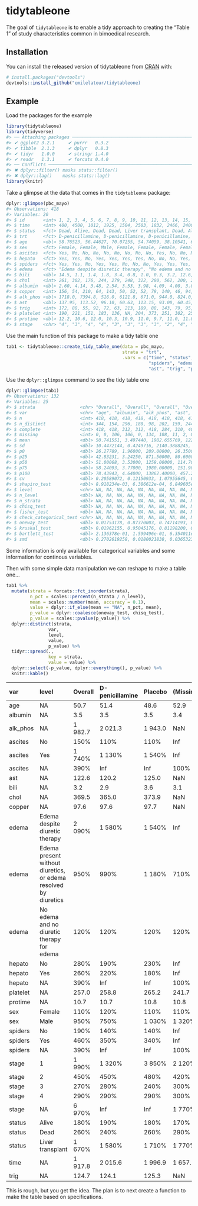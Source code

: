 
<!-- README.md is generated from README.Rmd. Please edit that file -->

# tidytableone

<!-- badges: start -->

<!-- badges: end -->

The goal of `tidytableone` is to enable a tidy approach to creating the
“Table 1” of study characteristics common in bimoedical research.

## Installation

You can install the released version of tidytableone from
[CRAN](https://CRAN.R-project.org) with:

``` r
# install.packages("devtools")
devtools::install_github("emilelatour/tidytableone)
```

## Example

Load the packages for the example

``` r
library(tidytableone)
library(tidyverse)
#> ── Attaching packages ───────────────────────────────────────────────────────────────────────────────────── tidyverse 1.2.1 ──
#> ✔ ggplot2 3.2.1     ✔ purrr   0.3.2
#> ✔ tibble  2.1.3     ✔ dplyr   0.8.3
#> ✔ tidyr   1.0.0     ✔ stringr 1.4.0
#> ✔ readr   1.3.1     ✔ forcats 0.4.0
#> ── Conflicts ──────────────────────────────────────────────────────────────────────────────────────── tidyverse_conflicts() ──
#> ✖ dplyr::filter() masks stats::filter()
#> ✖ dplyr::lag()    masks stats::lag()
library(knitr)
```

Take a glimpse at the data that comes in the `tidytableone` package:

``` r
dplyr::glimpse(pbc_mayo)
#> Observations: 418
#> Variables: 20
#> $ id       <int> 1, 2, 3, 4, 5, 6, 7, 8, 9, 10, 11, 12, 13, 14, 15, 16, …
#> $ time     <int> 400, 4500, 1012, 1925, 1504, 2503, 1832, 2466, 2400, 51…
#> $ status   <fct> Dead, Alive, Dead, Dead, Liver transplant, Dead, Alive,…
#> $ trt      <fct> D-penicillamine, D-penicillamine, D-penicillamine, D-pe…
#> $ age      <dbl> 58.76523, 56.44627, 70.07255, 54.74059, 38.10541, 66.25…
#> $ sex      <fct> Female, Female, Male, Female, Female, Female, Female, F…
#> $ ascites  <fct> Yes, No, No, No, No, No, No, No, No, Yes, No, No, No, Y…
#> $ hepato   <fct> Yes, Yes, No, Yes, Yes, Yes, Yes, No, No, No, Yes, No, …
#> $ spiders  <fct> Yes, Yes, No, Yes, Yes, No, No, No, Yes, Yes, Yes, Yes,…
#> $ edema    <fct> "Edema despite diuretic therapy", "No edema and no diur…
#> $ bili     <dbl> 14.5, 1.1, 1.4, 1.8, 3.4, 0.8, 1.0, 0.3, 3.2, 12.6, 1.4…
#> $ chol     <int> 261, 302, 176, 244, 279, 248, 322, 280, 562, 200, 259, …
#> $ albumin  <dbl> 2.60, 4.14, 3.48, 2.54, 3.53, 3.98, 4.09, 4.00, 3.08, 2…
#> $ copper   <int> 156, 54, 210, 64, 143, 50, 52, 52, 79, 140, 46, 94, 40,…
#> $ alk_phos <dbl> 1718.0, 7394.8, 516.0, 6121.8, 671.0, 944.0, 824.0, 465…
#> $ ast      <dbl> 137.95, 113.52, 96.10, 60.63, 113.15, 93.00, 60.45, 28.…
#> $ trig     <int> 172, 88, 55, 92, 72, 63, 213, 189, 88, 143, 79, 95, 130…
#> $ platelet <int> 190, 221, 151, 183, 136, NA, 204, 373, 251, 302, 258, 7…
#> $ protime  <dbl> 12.2, 10.6, 12.0, 10.3, 10.9, 11.0, 9.7, 11.0, 11.0, 11…
#> $ stage    <chr> "4", "3", "4", "4", "3", "3", "3", "3", "2", "4", "4", …
```

Use the main function of this package to make a tidy table one

``` r
tab1 <- tidytableone::create_tidy_table_one(data = pbc_mayo, 
                                            strata = "trt", 
                                            .vars = c("time", "status", "trt", "age", "sex", "ascites", "hepato",
                                                      "spiders", "edema", "bili", "chol", "albumin", "copper", "alk_phos",
                                                      "ast", "trig", "platelet", "protime", "stage"))
```

Use the `dplyr::glimpse` command to see the tidy table one

``` r
dplyr::glimpse(tab1)
#> Observations: 132
#> Variables: 25
#> $ strata                 <chr> "Overall", "Overall", "Overall", "Overall…
#> $ var                    <chr> "age", "albumin", "alk_phos", "ast", "bil…
#> $ n                      <int> 418, 418, 418, 418, 418, 418, 418, 418, 4…
#> $ n_distinct             <int> 344, 154, 296, 180, 98, 202, 159, 244, 49…
#> $ complete               <int> 418, 418, 312, 312, 418, 284, 310, 407, 4…
#> $ missing                <int> 0, 0, 106, 106, 0, 134, 108, 11, 2, 0, 13…
#> $ mean                   <dbl> 50.741551, 3.497440, 1982.655769, 122.556…
#> $ sd                     <dbl> 10.4472144, 0.4249716, 2140.3888245, 56.6…
#> $ p0                     <dbl> 26.27789, 1.96000, 289.00000, 26.35000, 0…
#> $ p25                    <dbl> 42.83231, 3.24250, 871.50000, 80.60000, 0…
#> $ p50                    <dbl> 51.00068, 3.53000, 1259.00000, 114.70000,…
#> $ p75                    <dbl> 58.24093, 3.77000, 1980.00000, 151.90000,…
#> $ p100                   <dbl> 78.43943, 4.64000, 13862.40000, 457.25000…
#> $ cv                     <dbl> 0.20589072, 0.12150933, 1.07955645, 0.462…
#> $ shapiro_test           <dbl> 8.918234e-03, 6.386612e-04, 6.849605e-26,…
#> $ level                  <chr> NA, NA, NA, NA, NA, NA, NA, NA, NA, NA, N…
#> $ n_level                <dbl> NA, NA, NA, NA, NA, NA, NA, NA, NA, NA, N…
#> $ n_strata               <dbl> NA, NA, NA, NA, NA, NA, NA, NA, NA, NA, N…
#> $ chisq_test             <dbl> NA, NA, NA, NA, NA, NA, NA, NA, NA, NA, N…
#> $ fisher_test            <dbl> NA, NA, NA, NA, NA, NA, NA, NA, NA, NA, N…
#> $ check_categorical_test <chr> NA, NA, NA, NA, NA, NA, NA, NA, NA, NA, N…
#> $ oneway_test            <dbl> 0.01753178, 0.87370003, 0.74714193, 0.460…
#> $ kruskal_test           <dbl> 0.01962155, 0.95045176, 0.81198200, 0.458…
#> $ bartlett_test          <dbl> 2.136378e-01, 1.599496e-01, 6.354011e-01,…
#> $ smd                    <dbl> 0.2702619258, 0.0180021838, 0.0365323630,…
```

Some information is only available for categorical variables and some
information for continous variables.

Then with some simple data manipulation we can reshape to make a table
one…

``` r
tab1 %>% 
  mutate(strata = forcats::fct_inorder(strata), 
         n_pct = scales::percent(n_strata / n_level), 
         mean = scales::number(mean, accuracy = 0.1), 
         value = dplyr::if_else(mean == "NA", n_pct, mean), 
         p_value = dplyr::coalesce(oneway_test, chisq_test), 
         p_value = scales::pvalue(p_value)) %>% 
  dplyr::distinct(strata, 
                var, 
                level, 
                value, 
                p_value) %>% 
  tidyr::spread(., 
                key = strata, 
                value = value) %>% 
  dplyr::select(-p_value, dplyr::everything(), p_value) %>% 
  knitr::kable()
```

| var       | level                                                           | Overall | D-penicillamine | Placebo | (Missing) | p\_value |
| :-------- | :-------------------------------------------------------------- | :------ | :-------------- | :------ | :-------- | :------- |
| age       | NA                                                              | 50.7    | 51.4            | 48.6    | 52.9      | 0.018    |
| albumin   | NA                                                              | 3.5     | 3.5             | 3.5     | 3.4       | 0.874    |
| alk\_phos | NA                                                              | 1 982.7 | 2 021.3         | 1 943.0 | NaN       | 0.747    |
| ascites   | No                                                              | 150%    | 110%            | 110%    | Inf       | 0.567    |
| ascites   | Yes                                                             | 1 740%  | 1 130%          | 1 540%  | Inf       | 0.567    |
| ascites   | NA                                                              | 390%    | Inf             | Inf     | 100%      | 0.567    |
| ast       | NA                                                              | 122.6   | 120.2           | 125.0   | NaN       | 0.460    |
| bili      | NA                                                              | 3.2     | 2.9             | 3.6     | 3.1       | 0.133    |
| chol      | NA                                                              | 369.5   | 365.0           | 373.9   | NaN       | 0.747    |
| copper    | NA                                                              | 97.6    | 97.6            | 97.7    | NaN       | 0.999    |
| edema     | Edema despite diuretic therapy                                  | 2 090%  | 1 580%          | 1 540%  | Inf       | 0.877    |
| edema     | Edema present without diuretics, or edema resolved by diuretics | 950%    | 990%            | 1 180%  | 710%      | 0.877    |
| edema     | No edema and no diuretic therapy for edema                      | 120%    | 120%            | 120%    | 120%      | 0.877    |
| hepato    | No                                                              | 280%    | 190%            | 230%    | Inf       | 0.088    |
| hepato    | Yes                                                             | 260%    | 220%            | 180%    | Inf       | 0.088    |
| hepato    | NA                                                              | 390%    | Inf             | Inf     | 100%      | 0.088    |
| platelet  | NA                                                              | 257.0   | 258.8           | 265.2   | 241.7     | 0.554    |
| protime   | NA                                                              | 10.7    | 10.7            | 10.8    | 10.8      | 0.199    |
| sex       | Female                                                          | 110%    | 120%            | 110%    | 110%      | 0.421    |
| sex       | Male                                                            | 950%    | 750%            | 1 030%  | 1 320%    | 0.421    |
| spiders   | No                                                              | 190%    | 140%            | 140%    | Inf       | 0.985    |
| spiders   | Yes                                                             | 460%    | 350%            | 340%    | Inf       | 0.985    |
| spiders   | NA                                                              | 390%    | Inf             | Inf     | 100%      | 0.985    |
| stage     | 1                                                               | 1 990%  | 1 320%          | 3 850%  | 2 120%    | 0.201    |
| stage     | 2                                                               | 450%    | 450%            | 480%    | 420%      | 0.201    |
| stage     | 3                                                               | 270%    | 280%            | 240%    | 300%      | 0.201    |
| stage     | 4                                                               | 290%    | 290%            | 290%    | 300%      | 0.201    |
| stage     | NA                                                              | 6 970%  | Inf             | Inf     | 1 770%    | 0.201    |
| status    | Alive                                                           | 180%    | 190%            | 180%    | 170%      | 0.894    |
| status    | Dead                                                            | 260%    | 240%            | 260%    | 290%      | 0.894    |
| status    | Liver transplant                                                | 1 670%  | 1 580%          | 1 710%  | 1 770%    | 0.894    |
| time      | NA                                                              | 1 917.8 | 2 015.6         | 1 996.9 | 1 657.1   | 0.883    |
| trig      | NA                                                              | 124.7   | 124.1           | 125.3   | NaN       | 0.886    |

This is rough, but you get the idea. The plan is to next create a
function to make the table based on specifications.
